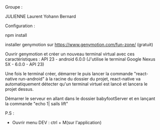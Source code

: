 Groupe : 

JULIENNE Laurent
Yohann Bernard


Configuration : 

npm install

installer genymotion sur https://www.genymotion.com/fun-zone/ (gratuit)

Ouvrir genymotion et créer un nouveau terminal virtual avec ces caractéristiques : API 23 - android 6.0.0 (J'utilise le terminal Google Nexus 5X - 6.0.0 - API 23)

Une fois le terminal créer, démarrer le puis lancer la commande "react-native run-android" à la racine du dossier du projet, react-native va automatiquement détecter qu'un terminal virtuel est lancé et lancera le projet dessus.

Démarrer le serveur en allant dans le dossier babyfootServer et en lançant la commande "echo 1| sails lift"

P.S : 
- Ouvrir menu DEV : ctrl + M(sur l'application)
